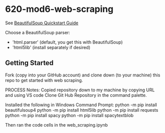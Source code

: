 # 620-mod6-web-scraping

See [BeautifulSoup Quickstart Guide](https://www.crummy.com/software/BeautifulSoup/bs4/doc/#quick-start)

Choose a BeautifulSoup parser:

- 'html.parser' (default, you get this with BeautifulSoup)
- 'html5lib' (install separately if desired)

## Getting Started

Fork (copy into your GitHub account) and clone down (to your machine) this repo to get started with web scraping.

PROCESS Notes:
Copied repository down to my machine by copying URL and using VS code Clone Git Hub Repository in the command palette. 

Installed the following in Windows Command Prompt: 
python -m pip install beautifulsoup4
python -m pip install html5lib
python -m pip install requests
python -m pip install spacy
python -m pip install spacytextblob

Then ran the code cells in the web_scraping.ipynb


